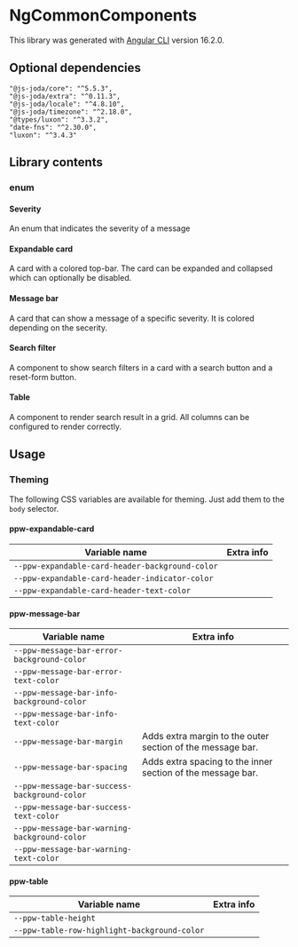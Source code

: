 # NgCommonComponents

This library was generated with [Angular CLI](https://github.com/angular/angular-cli) version 16.2.0.

## Optional dependencies

    "@js-joda/core": "^5.5.3",
    "@js-joda/extra": "^0.11.3",
    "@js-joda/locale": "^4.8.10",
    "@js-joda/timezone": "^2.18.0",
    "@types/luxon": "^3.3.2",
    "date-fns": "^2.30.0",
    "luxon": "^3.4.3"

## Library contents

### enum

#### Severity

An enum that indicates the severity of a message

#### Expandable card

A card with a colored top-bar. The card can be expanded and collapsed which can optionally be disabled.

#### Message bar

A card that can show a message of a specific severity. It is colored depending on the secerity.

#### Search filter

A component to show search filters in a card with a search button and a reset-form button.

#### Table

A component to render search result in a grid. All columns can be configured to render correctly.

## Usage

### Theming

The following CSS variables are available for theming. Just add them to the `body` selector.

#### ppw-expandable-card

| Variable name                                   | Extra info |
| ----------------------------------------------- | ---------- |
| `--ppw-expandable-card-header-background-color` |            |
| `--ppw-expandable-card-header-indicator-color`  |            |
| `--ppw-expandable-card-header-text-color`       |            |

#### ppw-message-bar

| Variable name                                | Extra info                                                  |
| -------------------------------------------- | ----------------------------------------------------------- |
| `--ppw-message-bar-error-background-color`   |                                                             |
| `--ppw-message-bar-error-text-color`         |                                                             |
| `--ppw-message-bar-info-background-color`    |                                                             |
| `--ppw-message-bar-info-text-color`          |                                                             |
| `--ppw-message-bar-margin`                   | Adds extra margin to the outer section of the message bar.  |
| `--ppw-message-bar-spacing`                  | Adds extra spacing to the inner section of the message bar. |
| `--ppw-message-bar-success-background-color` |                                                             |
| `--ppw-message-bar-success-text-color`       |                                                             |
| `--ppw-message-bar-warning-background-color` |                                                             |
| `--ppw-message-bar-warning-text-color`       |                                                             |

#### ppw-table

| Variable name                                | Extra info |
| -------------------------------------------- | ---------- |
| `--ppw-table-height`                         |            |
| `--ppw-table-row-highlight-background-color` |            |

